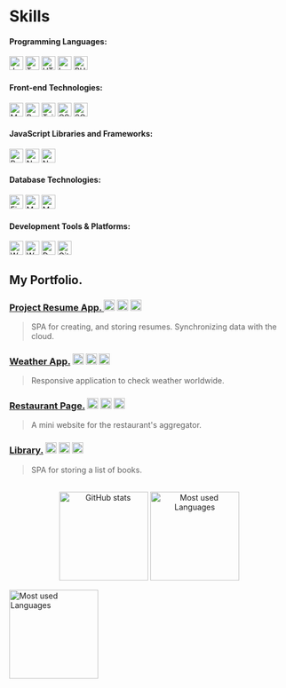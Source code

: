 
# Skills
#### Programming Languages:
<p>
<img alt="JavaScript" src="https://img.shields.io/badge/-JavaScript-F7DF1E?style=flat-square&logo=javascript&logoColor=black" height="25"/>
<img alt="TypeScript" src="https://img.shields.io/badge/-TypeScript-3178C6?style=flat-square&logo=typescript&logoColor=white" height="25"/>
<img alt="HTML5" src="https://img.shields.io/badge/-HTML5-E34F26?style=flat-square&logo=html5&logoColor=white" height="25" />
<img alt="Lua" src="https://img.shields.io/badge/-Lua-2C2D72?style=flat-square&logo=lua&logoColor=white" height="25"/>
<img alt="PHP" src="https://img.shields.io/badge/-PHP-777BB4?style=flat-square&logo=php&logoColor=white" height="25"/>
</p>

#### Front-end Technologies:
<p>
<img alt="Material UI" src="https://img.shields.io/badge/-Material%20UI-0081CB?style=flat-square&logo=material-ui&logoColor=white" height="25"/>
<img alt="Bootstrap" src="https://img.shields.io/badge/-Bootstrap-7952B3?style=flat-square&logo=bootstrap&logoColor=white" height="25"/>
<img alt="Tailwind CSS" src="https://img.shields.io/badge/-Tailwind%20CSS-38B2AC?style=flat-square&logo=tailwind-css&logoColor=white" height="25"/>
<img alt="CSS3" src="https://img.shields.io/badge/-CSS3-1572B6?style=flat-square&logo=css3&logoColor=white" height="25" />
<img alt="SCSS" src="https://img.shields.io/badge/-SASS/SCSS-CC6699?style=flat-square&logo=sass&logoColor=white" height="25" />
</p>

#### JavaScript Libraries and Frameworks:
<p>
<img alt="React" src="https://img.shields.io/badge/-React-61DAFB?style=flat-square&logo=react&logoColor=black" height="25" />
<img alt="Node.js" src="https://img.shields.io/badge/-Node.js-339933?style=flat-square&logo=node.js&logoColor=white" height="25" />
<img alt="Next.js" src="https://img.shields.io/badge/-Next.js-000000?style=flat-square&logo=next.js&logoColor=white" height="25" />
</p>

#### Database Technologies:
<p>
<img alt="Firebase" src="https://img.shields.io/badge/-Firebase-FFCA28?style=flat-square&logo=firebase&logoColor=black" height="25" />
<img alt="MySQL" src="https://img.shields.io/badge/-MySQL-4479A1?style=flat-square&logo=mysql&logoColor=white" height="25" />
<img alt="MongoDB" src="https://img.shields.io/badge/-MongoDB-47A248?style=flat-square&logo=mongodb&logoColor=white" height="25" />
</p>

#### Development Tools & Platforms:
<p>
<img alt="Wordpress" src="https://img.shields.io/badge/-Wordpress-21759B?style=flat-square&logo=wordpress&logoColor=white" height="25" />
<img alt="Webpack" src="https://img.shields.io/badge/-Webpack-8DD6F9?style=flat-square&logo=webpack&logoColor=black" height="25" />
<img alt="Docker" src="https://img.shields.io/badge/-Docker-2496ED?style=flat-square&logo=docker&logoColor=white" height="25" />
<img alt="Git" src="https://img.shields.io/badge/-Git-F05032?style=flat-square&logo=git&logoColor=white" height="25" />
</p>

## My Portfolio.

### [ Project Resume App. ](https://github.com/ocnm/sb-cvapp) <img alt="React" src="https://img.shields.io/badge/-React-61DAFB?style=flat-square&logo=react&logoColor=black" height="20" /> <img alt="Material UI" src="https://img.shields.io/badge/-Material%20UI-0081CB?style=flat-square&logo=material-ui&logoColor=white" height="20"/> <img alt="Firebase" src="https://img.shields.io/badge/-Firebase-FFCA28?style=flat-square&logo=firebase&logoColor=black" height="20" />

> SPA for creating, and storing resumes. Synchronizing data with the cloud.


### [Weather App.](https://github.com/ocnm/sb-weather/) <img alt="JavaScript" src="https://img.shields.io/badge/-JavaScript-F7DF1E?style=flat-square&logo=javascript&logoColor=black" height="20"/> <img alt="Bootstrap" src="https://img.shields.io/badge/-Bootstrap-7952B3?style=flat-square&logo=bootstrap&logoColor=white" height="20"/> <img alt="Webpack" src="https://img.shields.io/badge/-Webpack-8DD6F9?style=flat-square&logo=webpack&logoColor=black" height="20" />

> Responsive application to check weather worldwide.

### [Restaurant Page.](https://github.com/ocnm/sb-restaurant/) <img alt="JavaScript" src="https://img.shields.io/badge/-JavaScript-F7DF1E?style=flat-square&logo=javascript&logoColor=black" height="20"/> <img alt="SCSS" src="https://img.shields.io/badge/-SCSS-CC6699?style=flat-square&logo=sass&logoColor=white" height="20" /> <img alt="Webpack" src="https://img.shields.io/badge/-Webpack-8DD6F9?style=flat-square&logo=webpack&logoColor=black" height="20" />

> A mini website for the restaurant's aggregator.

### [Library.](https://github.com/ocnm/sb-library/) <img alt="JavaScript" src="https://img.shields.io/badge/-JavaScript-F7DF1E?style=flat-square&logo=javascript&logoColor=black" height="20"/> <img alt="SCSS" src="https://img.shields.io/badge/-SCSS-CC6699?style=flat-square&logo=sass&logoColor=white" height="20" /> <img alt="Webpack" src="https://img.shields.io/badge/-Webpack-8DD6F9?style=flat-square&logo=webpack&logoColor=black" height="20" />

> SPA for storing a list of books.


<p align="center">
<br/>
<img alt="GitHub stats" src="https://github-readme-stats.vercel.app/api?username=ocnm&show_icons=true&theme=radical" height="160"/>
<img alt="Most used Languages" src="https://github-readme-stats.vercel.app/api/top-langs/?username=ocnm&layout=compact" height="160"/>

</p>

 <img alt="Most used Languages" src="https://github-readme-stats.vercel.app/api/top-langs/?username=ocnm&layout=compact" height="160"/>
